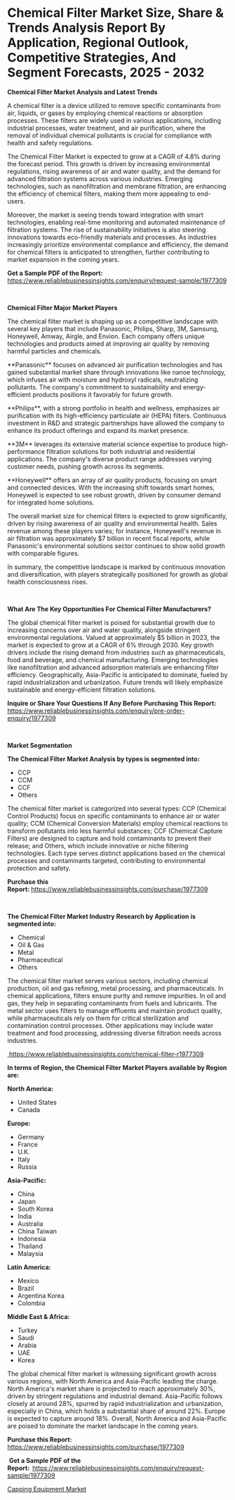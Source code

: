 <p><h1>Chemical Filter Market Size, Share & Trends Analysis Report By Application, Regional Outlook, Competitive Strategies, And Segment Forecasts, 2025 - 2032</h1></p><p><strong>Chemical Filter Market Analysis and Latest Trends</strong></p>
<p><p>A chemical filter is a device utilized to remove specific contaminants from air, liquids, or gases by employing chemical reactions or absorption processes. These filters are widely used in various applications, including industrial processes, water treatment, and air purification, where the removal of individual chemical pollutants is crucial for compliance with health and safety regulations.</p><p>The Chemical Filter Market is expected to grow at a CAGR of 4.8% during the forecast period. This growth is driven by increasing environmental regulations, rising awareness of air and water quality, and the demand for advanced filtration systems across various industries. Emerging technologies, such as nanofiltration and membrane filtration, are enhancing the efficiency of chemical filters, making them more appealing to end-users.</p><p>Moreover, the market is seeing trends toward integration with smart technologies, enabling real-time monitoring and automated maintenance of filtration systems. The rise of sustainability initiatives is also steering innovations towards eco-friendly materials and processes. As industries increasingly prioritize environmental compliance and efficiency, the demand for chemical filters is anticipated to strengthen, further contributing to market expansion in the coming years.</p></p>
<p><strong>Get a Sample PDF of the Report:&nbsp;</strong> <a href="https://www.reliablebusinessinsights.com/enquiry/request-sample/1977309?utm_campaign=2379&utm_medium=2&utm_source=Github&utm_content=ia&utm_term=20022025&utm_id=chemical-filter">https://www.reliablebusinessinsights.com/enquiry/request-sample/1977309</a></p>
<p>&nbsp;</p>
<p><strong>Chemical Filter Major Market Players</strong></p>
<p><p>The chemical filter market is shaping up as a competitive landscape with several key players that include Panasonic, Philips, Sharp, 3M, Samsung, Honeywell, Amway, Airgle, and Envion. Each company offers unique technologies and products aimed at improving air quality by removing harmful particles and chemicals.</p><p>**Panasonic** focuses on advanced air purification technologies and has gained substantial market share through innovations like nanoe technology, which infuses air with moisture and hydroxyl radicals, neutralizing pollutants. The company's commitment to sustainability and energy-efficient products positions it favorably for future growth.</p><p>**Philips**, with a strong portfolio in health and wellness, emphasizes air purification with its high-efficiency particulate air (HEPA) filters. Continuous investment in R&D and strategic partnerships have allowed the company to enhance its product offerings and expand its market presence.</p><p>**3M** leverages its extensive material science expertise to produce high-performance filtration solutions for both industrial and residential applications. The company's diverse product range addresses varying customer needs, pushing growth across its segments.</p><p>**Honeywell** offers an array of air quality products, focusing on smart and connected devices. With the increasing shift towards smart homes, Honeywell is expected to see robust growth, driven by consumer demand for integrated home solutions.</p><p>The overall market size for chemical filters is expected to grow significantly, driven by rising awareness of air quality and environmental health. Sales revenue among these players varies; for instance, Honeywell's revenue in air filtration was approximately $7 billion in recent fiscal reports, while Panasonic's environmental solutions sector continues to show solid growth with comparable figures.</p><p>In summary, the competitive landscape is marked by continuous innovation and diversification, with players strategically positioned for growth as global health consciousness rises.</p></p>
<p>&nbsp;</p>
<p><strong>What Are The Key Opportunities For Chemical Filter Manufacturers?</strong></p>
<p><p>The global chemical filter market is poised for substantial growth due to increasing concerns over air and water quality, alongside stringent environmental regulations. Valued at approximately $5 billion in 2023, the market is expected to grow at a CAGR of 6% through 2030. Key growth drivers include the rising demand from industries such as pharmaceuticals, food and beverage, and chemical manufacturing. Emerging technologies like nanofiltration and advanced adsorption materials are enhancing filter efficiency. Geographically, Asia-Pacific is anticipated to dominate, fueled by rapid industrialization and urbanization. Future trends will likely emphasize sustainable and energy-efficient filtration solutions.</p></p>
<p><strong>Inquire or Share Your Questions If Any Before Purchasing This Report:</strong> <a href="https://www.reliablebusinessinsights.com/enquiry/pre-order-enquiry/1977309?utm_campaign=2379&utm_medium=2&utm_source=Github&utm_content=ia&utm_term=20022025&utm_id=chemical-filter">https://www.reliablebusinessinsights.com/enquiry/pre-order-enquiry/1977309</a></p>
<p>&nbsp;</p>
<p><strong>Market Segmentation</strong></p>
<p><strong>The Chemical Filter Market Analysis by types is segmented into:</strong></p>
<p><ul><li>CCP</li><li>CCM</li><li>CCF</li><li>Others</li></ul></p>
<p><p>The chemical filter market is categorized into several types: CCP (Chemical Control Products) focus on specific contaminants to enhance air or water quality; CCM (Chemical Conversion Materials) employ chemical reactions to transform pollutants into less harmful substances; CCF (Chemical Capture Filters) are designed to capture and hold contaminants to prevent their release; and Others, which include innovative or niche filtering technologies. Each type serves distinct applications based on the chemical processes and contaminants targeted, contributing to environmental protection and safety.</p></p>
<p><strong>Purchase this Report:&nbsp;</strong><a href="https://www.reliablebusinessinsights.com/purchase/1977309?utm_campaign=2379&utm_medium=2&utm_source=Github&utm_content=ia&utm_term=20022025&utm_id=chemical-filter">https://www.reliablebusinessinsights.com/purchase/1977309</a></p>
<p>&nbsp;</p>
<p><strong>The Chemical Filter Market Industry Research by Application is segmented into:</strong></p>
<p><ul><li>Chemical</li><li>Oil & Gas</li><li>Metal</li><li>Pharmaceutical</li><li>Others</li></ul></p>
<p><p>The chemical filter market serves various sectors, including chemical production, oil and gas refining, metal processing, and pharmaceuticals. In chemical applications, filters ensure purity and remove impurities. In oil and gas, they help in separating contaminants from fuels and lubricants. The metal sector uses filters to manage effluents and maintain product quality, while pharmaceuticals rely on them for critical sterilization and contamination control processes. Other applications may include water treatment and food processing, addressing diverse filtration needs across industries.</p></p>
<p><a href="https://www.reliablebusinessinsights.com/chemical-filter-r1977309?utm_campaign=2379&utm_medium=2&utm_source=Github&utm_content=ia&utm_term=20022025&utm_id=chemical-filter">&nbsp;https://www.reliablebusinessinsights.com/chemical-filter-r1977309</a></p>
<p><strong>In terms of Region, the Chemical Filter Market Players available by Region are:</strong></p>
<p>
    <p> <strong> North America: </strong>
        <ul>
            <li>United States</li>
            <li>Canada</li>
        </ul>
        </p> 
    <p> <strong> Europe: </strong>
        <ul>
            <li>Germany</li>
            <li>France</li>
            <li>U.K.</li>
            <li>Italy</li>
            <li>Russia</li>
        </ul>
        </p> 
    <p> <strong> Asia-Pacific: </strong>
        <ul>
            <li>China</li>
            <li>Japan</li>
            <li>South Korea</li>
            <li>India</li>
            <li>Australia</li>
            <li>China Taiwan</li>
            <li>Indonesia</li>
            <li>Thailand</li>
            <li>Malaysia</li>
        </ul>
        </p> 
    <p> <strong> Latin America: </strong>
        <ul>
            <li>Mexico</li>
            <li>Brazil</li>
            <li>Argentina Korea</li>
            <li>Colombia</li>
        </ul>
        </p> 
    <p> <strong> Middle East & Africa: </strong>
        <ul>
            <li>Turkey</li>
            <li>Saudi</li>
            <li>Arabia</li>
            <li>UAE</li>
            <li>Korea</li>
        </ul>
    </p>
    </p>
<p><p>The global chemical filter market is witnessing significant growth across various regions, with North America and Asia-Pacific leading the charge. North America's market share is projected to reach approximately 30%, driven by stringent regulations and industrial demand. Asia-Pacific follows closely at around 28%, spurred by rapid industrialization and urbanization, especially in China, which holds a substantial share of around 22%. Europe is expected to capture around 18%. Overall, North America and Asia-Pacific are poised to dominate the market landscape in the coming years.</p></p>
<p><strong>Purchase this Report: </strong><a href="https://www.reliablebusinessinsights.com/purchase/1977309?utm_campaign=2379&utm_medium=2&utm_source=Github&utm_content=ia&utm_term=20022025&utm_id=chemical-filter">https://www.reliablebusinessinsights.com/purchase/1977309</a></p>
<p>&nbsp;<strong>Get a Sample PDF of the Report:&nbsp;&nbsp;</strong><a href="https://www.reliablebusinessinsights.com/enquiry/request-sample/1977309?utm_campaign=2379&utm_medium=2&utm_source=Github&utm_content=ia&utm_term=20022025&utm_id=chemical-filter">https://www.reliablebusinessinsights.com/enquiry/request-sample/1977309</a></p>
<p><strong></strong></p>
<p><p><a href="https://github.com/princessbartram3/Market-Research-Report-List-1/blob/main/capping-equipment-market.md?utm_campaign=2379&utm_medium=2&utm_source=Github&utm_content=ia&utm_term=20022025&utm_id=chemical-filter">Capping Equipment Market</a></p></p>